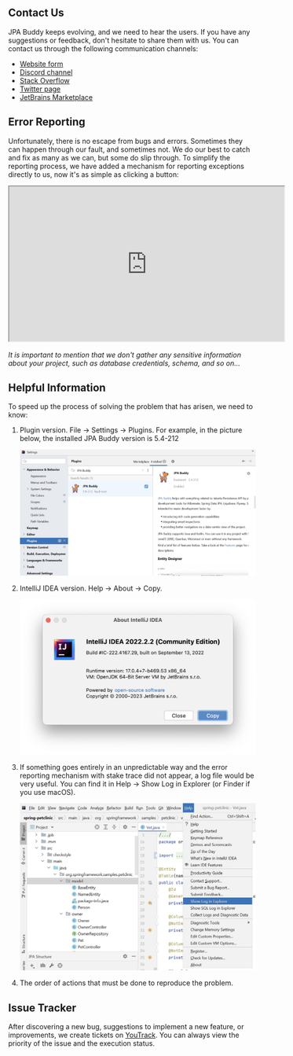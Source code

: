 ## Contact Us

JPA Buddy keeps evolving, and we need to hear the users. If you have any suggestions or feedback, don't hesitate to share them with us. You can contact us through the following communication channels:

* <a href="https://www.jpa-buddy.com/contacts/">Website form</a>
* <a href="https://discord.com/invite/DxRDQPk9rh">Discord channel</a>
* <a href="https://stackoverflow.com/questions/tagged/jpa-buddy">Stack Overflow</a>
* <a href="https://twitter.com/JPABuddy">Twitter page</a>
* <a href="https://plugins.jetbrains.com/plugin/15075-jpa-buddy/reviews">JetBrains Marketplace</a>

## Error Reporting

Unfortunately, there is no escape from bugs and errors. Sometimes they can happen through our fault, and sometimes not. We do our best to catch and fix as many as we can, but some do slip through. To simplify the reporting process, we have added a mechanism for reporting exceptions directly to us, now it's as simple as clicking a button:

<div class="youtube">
<iframe width="560" height="315" src="https://www.youtube.com/embed/OkFBn4s-218" title="YouTube video player" allow="accelerometer; autoplay; clipboard-write; encrypted-media; gyroscope; picture-in-picture" allowfullscreen></iframe>
</div>

*It is important to mention that we don't gather any sensitive information about your project, such as database credentials, schema, and so on...*

## Helpful Information

To speed up the process of solving the problem that has arisen, we need to know:

1. Plugin version. File -> Settings -> Plugins. For example, in the picture below, the installed JPA Buddy version is 5.4-212

    ![settings-plugins-installed](img/settings-plugins-installed.jpeg)

2. IntelliJ IDEA version. Help -> About -> Copy.

    ![about-intellij-idea](img/about-intellij-idea.png)

3. If something goes entirely in an unpredictable way and the error reporting mechanism with stake trace did not appear, a log file would be very useful. You can find it in Help -> Show Log in Explorer (or Finder if you use macOS).

    ![help-show-log](img/help-show-log.jpeg)

4. The order of actions that must be done to reproduce the problem.

## Issue Tracker

After discovering a new bug, suggestions to implement a new feature, or improvements, we create tickets on <a href="https://issues.jpa-buddy.com/issues/JPAB">YouTrack</a>. You can always view the priority of the issue and the execution status.
